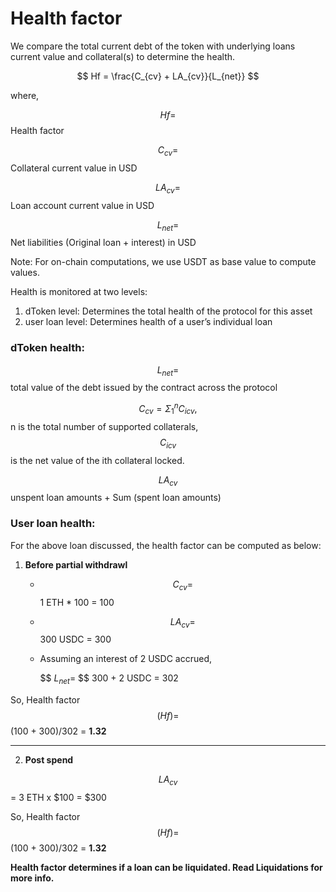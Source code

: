 # Health factor

We compare the total current debt of the token with underlying loans current value and collateral(s) to determine the health.

$$
Hf = \frac{C_{cv} + LA_{cv}}{L_{net}}
$$



where,

$$Hf =$$ Health factor

$$C_{cv} =$$ Collateral current value in USD

$$LA_{cv} =$$ Loan account current value in USD

$$L_{net} =$$ Net liabilities (Original loan + interest) in USD

Note: For on-chain computations, we use USDT as base value to compute values.



Health is monitored at two levels:

1. dToken level: Determines the total health of the protocol for this asset
2. user loan level: Determines health of a user’s individual loan



### **dToken health:**

$$L_{net} =$$ total value of the debt issued by the contract across the protocol

&#x20;$$C_{cv} = \Sigma_{1}^{n} C_{icv},$$ n is the total number of supported collaterals, $$C_{icv}$$ is the net value of the ith collateral locked.

$$LA_{cv}$$ unspent loan amounts + Sum (spent loan amounts)



### **User loan health:**

For the above loan discussed, the health factor can be computed as below:

1.  **Before partial withdrawl**

    * $$C_{cv} =$$ 1 ETH \* 100 = 100
    * $$LA_{cv} =$$ 300 USDC = 300
    *   Assuming an interest of 2 USDC accrued,

        $$ $L_{net} =$ $$ 300 + 2 USDC = 302



So, Health factor $$(Hf) =$$ (100 + 300)/302 = **1.32**

***

2. **Post spend**

$$LA_{cv}$$ = 3 ETH x $100 = $300

So, Health factor $$(Hf) =$$ (100 + 300)/302 = **1.32**



**Health factor determines if a loan can be liquidated. Read Liquidations for more info.**
